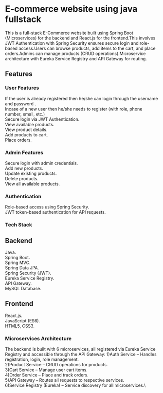 # E-commerce website using java fullstack

This is a full-stack E-Commerce website built using Spring Boot (Microservices) for the backend and React.js for the frontend.This involves JWT Authentication with Spring Security ensures secure login and role-based access.Users can browse products, add items to the cart, and place orders.Admins can manage products (CRUD operations).Microservice architecture with Eureka Service Registry and API Gateway for routing.
## Features
### User Features
If the user is already registered then he/she can login through the username and password .\
Incase of a new   user then he/she needs to register (with role, phone number, email, etc.)\
Secure login via JWT Authentication.\
View available products.\
View product details.\
Add products to cart.\
Place orders.
### Admin Features
Secure login with admin credentials.\
Add new products.\
Update existing products.\
Delete products.\
View all available products.
### Authentication
Role-based access using Spring Security.\
JWT token-based authentication for API requests.
### Tech Stack
## Backend
Java.\
Spring Boot.\
Spring MVC.\
Spring Data JPA.\
Spring Security (JWT).\
Eureka Service Registry.\
API Gateway.\
MySQL Database.
## Frontend 
React.js.\
JavaScript (ES6).\
HTML5, CSS3.
### Microservices Architecture
The backend is built with 6 microservices, all registered via Eureka Service Registry and accessible through the API Gateway:
1)Auth Service – Handles registration, login, role management.\
2)Product Service – CRUD operations for products.\
3)Cart Service – Manage user cart items.\
4)Order Service – Place and track orders.\
5)API Gateway – Routes all requests to respective services.\
6)Service Registry (Eureka) – Service discovery for all microservices.\


